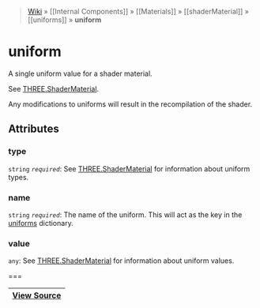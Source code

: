 > [Wiki](Home) » [[Internal Components]] » [[Materials]] » [[shaderMaterial]] » [[uniforms]] » **uniform**

# uniform

A single uniform value for a shader material.

See [THREE.ShaderMaterial](http://threejs.org/docs/#Reference/Materials/ShaderMaterial).

Any modifications to uniforms will result in the recompilation of the shader.

## Attributes
### type
``` string ``` *``` required ```*: See [THREE.ShaderMaterial](http://threejs.org/docs/#Reference/Materials/ShaderMaterial) for information about uniform types.

### name
``` string ``` *``` required ```*: The name of the uniform. This will act as the key in the [uniforms](http://threejs.org/docs/#Reference/Materials/ShaderMaterial.uniforms) dictionary.

### value
``` any ```: See [THREE.ShaderMaterial](http://threejs.org/docs/#Reference/Materials/ShaderMaterial) for information about uniform values.

===

|**[View Source](../blob/master/src/lib/descriptors/Material/UniformDescriptor.js)**|
 ---|
